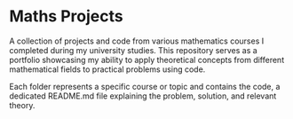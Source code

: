 # Maths Projects
A collection of projects and code from various mathematics courses I completed during my university studies. This repository serves as a portfolio showcasing my ability to apply theoretical concepts from different mathematical fields to practical problems using code.

Each folder represents a specific course or topic and contains the code, a dedicated README.md file explaining the problem, solution, and relevant theory.